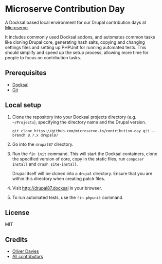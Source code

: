 # Microserve Contribution Day

A Docksal based local environment for our Drupal contribution days at [Microserve][microserve].

It includes commonly used Docksal addons, and automates common tasks like cloning Drupal core, generating hash salts, copying and changing settings files and setting up PHPUnit for running automated tests.
This should simplify and speed up the setup process, allowing more time for people to focus on contribution tasks.

## Prerequisites

- [Docksal](https://docksal.io)
- [Git](https://git-scm.com)

## Local setup

1. Clone the repository into your Docksal projects directory (e.g. `~/Projects`), specifying the directory name and the Drupal version.

    ```
    git clone https://github.com/microserve-io/contribution-day.git --branch 8.7.x drupal87
    ```

1. Go into the `drupal87` directory.

1. Run the `fin init` command. This will start the Docksal containers, clone the specified version of core, copy in the static files, run `composer install` and `drush site-install`.

   Drupal itself will be cloned into a `drupal` directory. Ensure that you are within this directory when creating patch files.

1. Visit http://drupal87.docksal in your browser.

1. To run automated tests, use the `fin phpunit` command.

## License

MIT

## Credits

* [Oliver Davies](https://github.com/opdavies)
* [All contributors](https://github.com/microserve-io/contribution-day/graphs/contributors)

[microserve]: https://microserve.io
